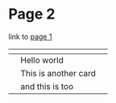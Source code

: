 # Page 2

link to [page 1](../page-1.md)



<table data-view="cards"><thead><tr><th></th><th></th><th></th></tr></thead><tbody><tr><td></td><td>Hello world</td><td></td></tr><tr><td></td><td>This is another card</td><td></td></tr><tr><td></td><td>and this is too</td><td></td></tr></tbody></table>

